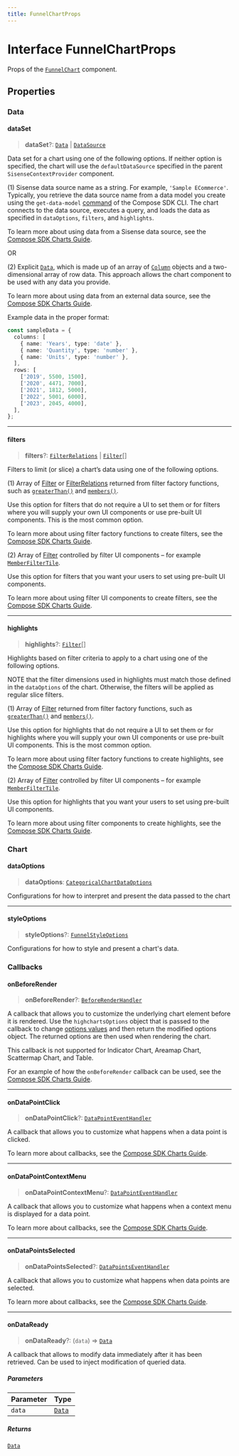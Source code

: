 ```yaml
---
title: FunnelChartProps
---
```


# Interface FunnelChartProps

Props of the [`FunnelChart`](../charts/class.FunnelChart.md) component.

## Properties

### Data

#### dataSet

> **dataSet**?: [`Data`](../../sdk-data/interfaces/interface.Data.md) \| [`DataSource`](../../sdk-data/type-aliases/type-alias.DataSource.md)

Data set for a chart using one of the following options. If neither option is specified, the chart
will use the `defaultDataSource` specified in the parent `SisenseContextProvider`
component.

(1) Sisense data source name as a string. For example, `'Sample ECommerce'`. Typically, you
retrieve the data source name from a data model you create using the `get-data-model`
[command](https://developer.sisense.com/guides/sdk/guides/cli.html) of the Compose SDK CLI. The chart
connects to the data source, executes a query, and loads the data as specified in
`dataOptions`, `filters`, and `highlights`.

To learn more about using data from a Sisense data source, see the
[Compose SDK Charts Guide](/guides/sdk/guides/charts/guide-compose-sdk-charts.html#sisense-data).

OR

(2) Explicit [`Data`](../../sdk-data/interfaces/interface.Data.md), which is made up of an array of
[`Column`](../../sdk-data/interfaces/interface.Column.md) objects and a two-dimensional array of row data. This approach
allows the chart component to be used with any data you provide.

To learn more about using data from an external data source, see the
[Compose SDK Charts Guide](/guides/sdk/guides/charts/guide-compose-sdk-charts.html#explicit-data).

Example data in the proper format:

```ts
const sampleData = {
  columns: [
    { name: 'Years', type: 'date' },
    { name: 'Quantity', type: 'number' },
    { name: 'Units', type: 'number' },
  ],
  rows: [
    ['2019', 5500, 1500],
    ['2020', 4471, 7000],
    ['2021', 1812, 5000],
    ['2022', 5001, 6000],
    ['2023', 2045, 4000],
  ],
};
```

***

#### filters

> **filters**?: [`FilterRelations`](../../sdk-data/interfaces/interface.FilterRelations.md) \| [`Filter`](../../sdk-data/interfaces/interface.Filter.md)[]

Filters to limit (or slice) a chart’s data using one of the following options.

(1) Array of [Filter](../../sdk-data/interfaces/interface.Filter.md) or [FilterRelations](../../sdk-data/interfaces/interface.FilterRelations.md) returned from filter factory functions, such as
[`greaterThan()`](../../sdk-data/factories/namespace.filterFactory/functions/function.greaterThan.md) and [`members()`](../../sdk-data/factories/namespace.filterFactory/functions/function.members.md).

Use this option for filters that do not require a UI to set them
or for filters where you will supply your own UI components or use pre-built UI components. This is the most common option.

To learn more about using filter factory functions to create filters, see the [Compose SDK Charts Guide](/guides/sdk/guides/charts/guide-compose-sdk-charts.html#filter-functions).

(2) Array of [Filter](../../sdk-data/interfaces/interface.Filter.md) controlled by filter UI components – for example [`MemberFilterTile`](../../sdk-ui/filter-tiles/function.MemberFilterTile.md).

Use this option for filters that you want your users to set using pre-built UI components.

To learn more about using filter UI components to create filters, see the [Compose SDK Charts Guide](/guides/sdk/guides/charts/guide-compose-sdk-charts.html#filter-components).

***

#### highlights

> **highlights**?: [`Filter`](../../sdk-data/interfaces/interface.Filter.md)[]

Highlights based on filter criteria to apply to a chart using one of the following options.

NOTE that the filter dimensions used in highlights must match those defined in the
`dataOptions` of the chart. Otherwise, the filters will be applied as regular slice filters.

(1) Array of [Filter](../../sdk-data/interfaces/interface.Filter.md) returned from filter factory functions, such as
[`greaterThan()`](../../sdk-data/factories/namespace.filterFactory/functions/function.greaterThan.md) and [`members()`](../../sdk-data/factories/namespace.filterFactory/functions/function.members.md).

Use this option for highlights that do not require a UI to set them
or for highlights where you will supply your own UI components or use pre-built UI components. This is the most common option.

To learn more about using filter factory functions to create highlights, see the
[Compose SDK Charts Guide](/guides/sdk/guides/charts/guide-compose-sdk-charts.html#filter-functions-for-highlighting).

(2) Array of [Filter](../../sdk-data/interfaces/interface.Filter.md) controlled by filter UI components – for example [`MemberFilterTile`](../../sdk-ui/filter-tiles/function.MemberFilterTile.md).

Use this option for highlights that you want your users to set using pre-built UI components.

To learn more about using filter components to create highlights, see the
[Compose SDK Charts Guide](/guides/sdk/guides/charts/guide-compose-sdk-charts.html#filter-components-for-highlighting).

### Chart

#### dataOptions

> **dataOptions**: [`CategoricalChartDataOptions`](interface.CategoricalChartDataOptions.md)

Configurations for how to interpret and present the data passed to the chart

***

#### styleOptions

> **styleOptions**?: [`FunnelStyleOptions`](interface.FunnelStyleOptions.md)

Configurations for how to style and present a chart's data.

### Callbacks

#### onBeforeRender

> **onBeforeRender**?: [`BeforeRenderHandler`](../type-aliases/type-alias.BeforeRenderHandler.md)

A callback that allows you to customize the underlying chart element before it is rendered.
Use the `highchartsOptions` object that is passed to the callback to change
[options values](https://api.highcharts.com/highcharts/) and then return the modified options
object. The returned options are then used when rendering the chart.

This callback is not supported for Indicator Chart, Areamap Chart, Scattermap Chart, and Table.

For an example of how the `onBeforeRender` callback can be used, see the
[Compose SDK Charts Guide](/guides/sdk/guides/charts/guide-compose-sdk-charts.html#callbacks).

***

#### onDataPointClick

> **onDataPointClick**?: [`DataPointEventHandler`](../../sdk-ui/type-aliases/type-alias.DataPointEventHandler.md)

A callback that allows you to customize what happens when a data point is clicked.

To learn more about callbacks, see the [Compose SDK Charts Guide](/guides/sdk/guides/charts/guide-compose-sdk-charts.html#callbacks).

***

#### onDataPointContextMenu

> **onDataPointContextMenu**?: [`DataPointEventHandler`](../../sdk-ui/type-aliases/type-alias.DataPointEventHandler.md)

A callback that allows you to customize what happens when a context menu is displayed for a data point.

To learn more about callbacks, see the [Compose SDK Charts Guide](/guides/sdk/guides/charts/guide-compose-sdk-charts.html#callbacks).

***

#### onDataPointsSelected

> **onDataPointsSelected**?: [`DataPointsEventHandler`](../../sdk-ui/type-aliases/type-alias.DataPointsEventHandler.md)

A callback that allows you to customize what happens when data points are selected.

To learn more about callbacks, see the [Compose SDK Charts Guide](/guides/sdk/guides/charts/guide-compose-sdk-charts.html#callbacks).

***

#### onDataReady

> **onDataReady**?: (`data`) => [`Data`](../../sdk-data/interfaces/interface.Data.md)

A callback that allows to modify data immediately after it has been retrieved.
Can be used to inject modification of queried data.

##### Parameters

| Parameter | Type |
| :------ | :------ |
| `data` | [`Data`](../../sdk-data/interfaces/interface.Data.md) |

##### Returns

[`Data`](../../sdk-data/interfaces/interface.Data.md)

